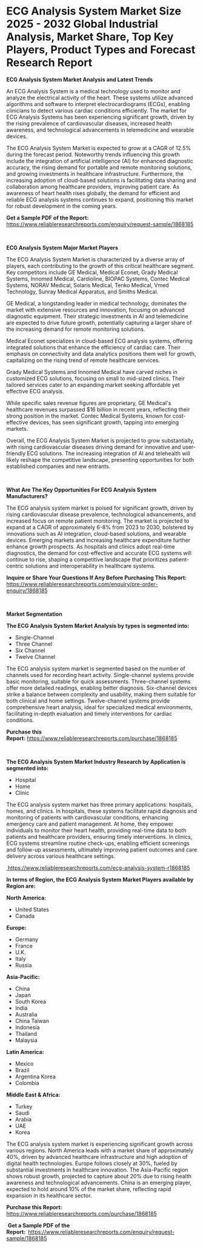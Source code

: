 <p><h1>ECG Analysis System Market Size 2025 - 2032 Global Industrial Analysis, Market Share, Top Key Players, Product Types and Forecast Research Report</h1></p><p><strong>ECG Analysis System Market Analysis and Latest Trends</strong></p>
<p><p>An ECG Analysis System is a medical technology used to monitor and analyze the electrical activity of the heart. These systems utilize advanced algorithms and software to interpret electrocardiograms (ECGs), enabling clinicians to detect various cardiac conditions efficiently. The market for ECG Analysis Systems has been experiencing significant growth, driven by the rising prevalence of cardiovascular diseases, increased health awareness, and technological advancements in telemedicine and wearable devices.</p><p>The ECG Analysis System Market is expected to grow at a CAGR of 12.5% during the forecast period. Noteworthy trends influencing this growth include the integration of artificial intelligence (AI) for enhanced diagnostic accuracy, the rising demand for portable and remote monitoring solutions, and growing investments in healthcare infrastructure. Furthermore, the increasing adoption of cloud-based solutions is facilitating data sharing and collaboration among healthcare providers, improving patient care. As awareness of heart health rises globally, the demand for efficient and reliable ECG analysis systems continues to expand, positioning this market for robust development in the coming years.</p></p>
<p><strong>Get a Sample PDF of the Report:&nbsp;</strong> <a href="https://www.reliableresearchreports.com/enquiry/request-sample/1868185?utm_campaign=3441&utm_medium=2&utm_source=Github&utm_content=ia&utm_term=14042025&utm_id=ecg-analysis-system">https://www.reliableresearchreports.com/enquiry/request-sample/1868185</a></p>
<p>&nbsp;</p>
<p><strong>ECG Analysis System Major Market Players</strong></p>
<p><p>The ECG Analysis System Market is characterized by a diverse array of players, each contributing to the growth of this critical healthcare segment. Key competitors include GE Medical, Medical Econet, Grady Medical Systems, Innomed Medical, Cardioline, BIOPAC Systems, Contec Medical Systems, NORAV Medical, Solaris Medical, Tenko Medical, Vmed Technology, Sunray Medical Apparatus, and Smiths Medical.</p><p>GE Medical, a longstanding leader in medical technology, dominates the market with extensive resources and innovation, focusing on advanced diagnostic equipment. Their strategic investments in AI and telemedicine are expected to drive future growth, potentially capturing a larger share of the increasing demand for remote monitoring solutions.</p><p>Medical Econet specializes in cloud-based ECG analysis systems, offering integrated solutions that enhance the efficiency of cardiac care. Their emphasis on connectivity and data analytics positions them well for growth, capitalizing on the rising trend of remote healthcare services.</p><p>Grady Medical Systems and Innomed Medical have carved niches in customized ECG solutions, focusing on small to mid-sized clinics. Their tailored services cater to an expanding market seeking affordable yet effective ECG analysis.</p><p>While specific sales revenue figures are proprietary, GE Medical's healthcare revenues surpassed $16 billion in recent years, reflecting their strong position in the market. Contec Medical Systems, known for cost-effective devices, has seen significant growth, tapping into emerging markets.</p><p>Overall, the ECG Analysis System Market is projected to grow substantially, with rising cardiovascular diseases driving demand for innovative and user-friendly ECG solutions. The increasing integration of AI and telehealth will likely reshape the competitive landscape, presenting opportunities for both established companies and new entrants.</p></p>
<p>&nbsp;</p>
<p><strong>What Are The Key Opportunities For ECG Analysis System Manufacturers?</strong></p>
<p><p>The ECG analysis system market is poised for significant growth, driven by rising cardiovascular disease prevalence, technological advancements, and increased focus on remote patient monitoring. The market is projected to expand at a CAGR of approximately 6-8% from 2023 to 2030, bolstered by innovations such as AI integration, cloud-based solutions, and wearable devices. Emerging markets and increasing healthcare expenditure further enhance growth prospects. As hospitals and clinics adopt real-time diagnostics, the demand for cost-effective and accurate ECG systems will continue to rise, shaping a competitive landscape that prioritizes patient-centric solutions and interoperability in healthcare systems.</p></p>
<p><strong>Inquire or Share Your Questions If Any Before Purchasing This Report:</strong> <a href="https://www.reliableresearchreports.com/enquiry/pre-order-enquiry/1868185?utm_campaign=3441&utm_medium=2&utm_source=Github&utm_content=ia&utm_term=14042025&utm_id=ecg-analysis-system">https://www.reliableresearchreports.com/enquiry/pre-order-enquiry/1868185</a></p>
<p>&nbsp;</p>
<p><strong>Market Segmentation</strong></p>
<p><strong>The ECG Analysis System Market Analysis by types is segmented into:</strong></p>
<p><ul><li>Single-Channel</li><li>Three Channel</li><li>Six Channel</li><li>Twelve Channel</li></ul></p>
<p><p>The ECG analysis system market is segmented based on the number of channels used for recording heart activity. Single-channel systems provide basic monitoring, suitable for quick assessments. Three-channel systems offer more detailed readings, enabling better diagnosis. Six-channel devices strike a balance between complexity and usability, making them suitable for both clinical and home settings. Twelve-channel systems provide comprehensive heart analysis, ideal for specialized medical environments, facilitating in-depth evaluation and timely interventions for cardiac conditions.</p></p>
<p><strong>Purchase this Report:&nbsp;</strong><a href="https://www.reliableresearchreports.com/purchase/1868185?utm_campaign=3441&utm_medium=2&utm_source=Github&utm_content=ia&utm_term=14042025&utm_id=ecg-analysis-system">https://www.reliableresearchreports.com/purchase/1868185</a></p>
<p>&nbsp;</p>
<p><strong>The ECG Analysis System Market Industry Research by Application is segmented into:</strong></p>
<p><ul><li>Hospital</li><li>Home</li><li>Clinic</li></ul></p>
<p><p>The ECG analysis system market has three primary applications: hospitals, homes, and clinics. In hospitals, these systems facilitate rapid diagnosis and monitoring of patients with cardiovascular conditions, enhancing emergency care and patient management. At home, they empower individuals to monitor their heart health, providing real-time data to both patients and healthcare providers, ensuring timely interventions. In clinics, ECG systems streamline routine check-ups, enabling efficient screenings and follow-up assessments, ultimately improving patient outcomes and care delivery across various healthcare settings.</p></p>
<p><a href="https://www.reliableresearchreports.com/ecg-analysis-system-r1868185?utm_campaign=3441&utm_medium=2&utm_source=Github&utm_content=ia&utm_term=14042025&utm_id=ecg-analysis-system">&nbsp;https://www.reliableresearchreports.com/ecg-analysis-system-r1868185</a></p>
<p><strong>In terms of Region, the ECG Analysis System Market Players available by Region are:</strong></p>
<p>
    <p> <strong> North America: </strong>
        <ul>
            <li>United States</li>
            <li>Canada</li>
        </ul>
        </p> 
    <p> <strong> Europe: </strong>
        <ul>
            <li>Germany</li>
            <li>France</li>
            <li>U.K.</li>
            <li>Italy</li>
            <li>Russia</li>
        </ul>
        </p> 
    <p> <strong> Asia-Pacific: </strong>
        <ul>
            <li>China</li>
            <li>Japan</li>
            <li>South Korea</li>
            <li>India</li>
            <li>Australia</li>
            <li>China Taiwan</li>
            <li>Indonesia</li>
            <li>Thailand</li>
            <li>Malaysia</li>
        </ul>
        </p> 
    <p> <strong> Latin America: </strong>
        <ul>
            <li>Mexico</li>
            <li>Brazil</li>
            <li>Argentina Korea</li>
            <li>Colombia</li>
        </ul>
        </p> 
    <p> <strong> Middle East & Africa: </strong>
        <ul>
            <li>Turkey</li>
            <li>Saudi</li>
            <li>Arabia</li>
            <li>UAE</li>
            <li>Korea</li>
        </ul>
    </p>
    </p>
<p><p>The ECG analysis system market is experiencing significant growth across various regions. North America leads with a market share of approximately 40%, driven by advanced healthcare infrastructure and high adoption of digital health technologies. Europe follows closely at 30%, fueled by substantial investments in healthcare innovation. The Asia-Pacific region shows robust growth, projected to capture about 20% due to rising health awareness and technological advancements. China is an emerging player, expected to hold around 10% of the market share, reflecting rapid expansion in its healthcare sector.</p></p>
<p><strong>Purchase this Report: </strong><a href="https://www.reliableresearchreports.com/purchase/1868185?utm_campaign=3441&utm_medium=2&utm_source=Github&utm_content=ia&utm_term=14042025&utm_id=ecg-analysis-system">https://www.reliableresearchreports.com/purchase/1868185</a></p>
<p>&nbsp;<strong>Get a Sample PDF of the Report:&nbsp;&nbsp;</strong><a href="https://www.reliableresearchreports.com/enquiry/request-sample/1868185?utm_campaign=3441&utm_medium=2&utm_source=Github&utm_content=ia&utm_term=14042025&utm_id=ecg-analysis-system">https://www.reliableresearchreports.com/enquiry/request-sample/1868185</a></p>
<p><strong></strong></p>
<p><p></p><p></p><p></p></p>